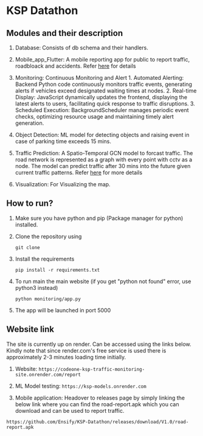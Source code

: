 # KSP Datathon


## Modules and their description
1. Database: Consists of db schema and their handlers.
2. Mobile_app_Flutter: A mobile reporting app for public to report traffic, roadbloack and accidents. Refer [here](mobile_app_flutter\readme.md) for details
3. Monitoring: Continuous Monitoring and Alert
        1. Automated Alerting: Backend Python code continuously monitors traffic events, generating alerts if vehicles exceed designated waiting times at nodes.
        2. Real-time Display: JavaScript dynamically updates the frontend, displaying the latest alerts to users, facilitating quick response to traffic disruptions.
        3. Scheduled Execution: BackgroundScheduler manages periodic event checks, optimizing resource usage and maintaining timely alert generation.

4. Object Detection: ML model for detecting objects and raising event in case of parking time exceeds 15 mins.

5. Traffic Prediction: A Spatio-Temporal GCN model to forcast traffic. The road network is represented as a graph with every point with cctv as a node. The model can predict traffic after 30 mins into the future given current traffic patterns. Refer [here](traffic_prediction\README.md) for more details


6. Visualization: For Visualizing the map.


## How to run?

1. Make sure you have python and pip (Package manager for python) installed.
   
2. Clone the repository using 
   
   ```
   git clone 
   ```
3. Install the requirements
   
   ```
   pip install -r requirements.txt
   ```

4. To run main the main website (if you get "python not found" error, use python3 instead)
   
   ```
   python monitoring/app.py
   ```
5. The app will be launched in port 5000

## Website link

The site is currently up on render. Can be accessed using the links below. Kindly note that since render.com's free service is used there is approximately 2-3 minutes loading time initially.

1. Website:
        `https://codeone-ksp-traffic-monitoring-site.onrender.com/report`

2. ML Model testing:
        `https://ksp-models.onrender.com`

3. Mobile application:
        Headover to releases page by simply linking the below link where you can find the road-report.apk which you can download and can be used to report traffic.

`https://github.com/Ensify/KSP-Datathon/releases/download/V1.0/road-report.apk`
